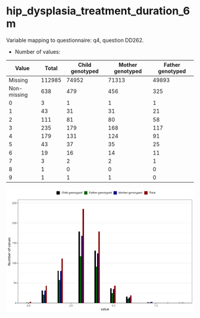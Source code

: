# hip_dysplasia_treatment_duration_6m
Variable mapping to questionnaire: q4, question DD262.
- Number of values:

| Value | Total | Child genotyped | Mother genotyped | Father genotyped |
| ----- | ----- | --------------- | ---------------- | ---------------- |
| Missing | 112985 | 74952 | 71313 | 49893 |
| Non-missing | 638 | 479 | 456 | 325 |
| 0 | 3 | 1 | 1 | 1 |
| 1 | 43 | 31 | 31 | 21 |
| 2 | 111 | 81 | 80 | 58 |
| 3 | 235 | 179 | 168 | 117 |
| 4 | 179 | 131 | 124 | 91 |
| 5 | 43 | 37 | 35 | 25 |
| 6 | 19 | 16 | 14 | 11 |
| 7 | 3 | 2 | 2 | 1 |
| 8 | 1 | 0 | 0 | 0 |
| 9 | 1 | 1 | 1 | 0 |



![](hip_dysplasia_treatment_duration_6m_n.png)



